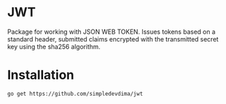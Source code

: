 # JWT
Package for working with JSON WEB TOKEN.
Issues tokens based on a standard header, submitted claims encrypted with the transmitted secret key using the sha256 algorithm.

# Installation
```
go get https://github.com/simpledevdima/jwt
```